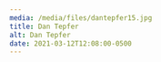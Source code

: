 ```yaml
---
media: /media/files/dantepfer15.jpg
title: Dan Tepfer
alt: Dan Tepfer
date: 2021-03-12T12:08:00-0500
---
```

